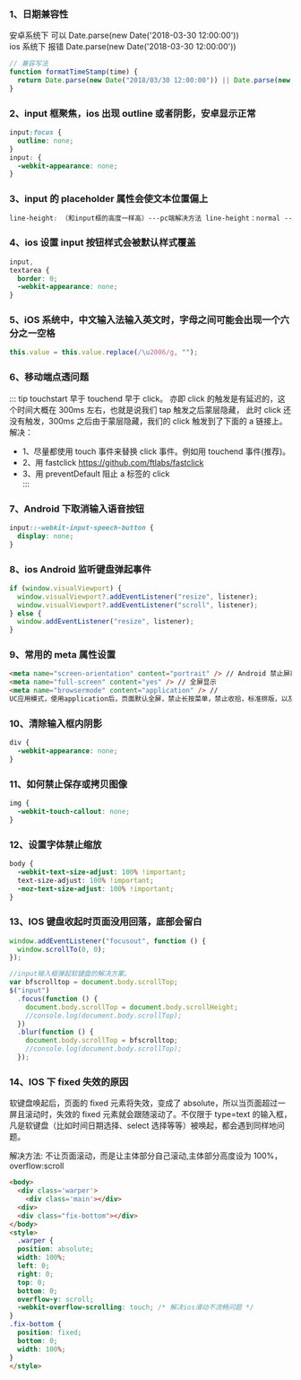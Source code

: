 ### 1、日期兼容性

安卓系统下 可以
Date.parse(new Date('2018-03-30 12:00:00'))  
ios 系统下 报错
Date.parse(new Date('2018-03-30 12:00:00'))

```javascript
// 兼容写法
function formatTimeStamp(time) {
  return Date.parse(new Date("2018/03/30 12:00:00")) || Date.parse(new Date("2018-03-30 12:00:00"));
}
```

### 2、input 框聚焦，ios 出现 outline 或者阴影，安卓显示正常

```css
input:focus {
  outline: none;
}
input: {
  -webkit-appearance: none;
}
```

### 3、input 的 placeholder 属性会使文本位置偏上

```css
line-height: （和input框的高度一样高）---pc端解决方法 line-height：normal ---移动端解决方法;
```

### 4、ios 设置 input 按钮样式会被默认样式覆盖

```css
input,
textarea {
  border: 0;
  -webkit-appearance: none;
}
```

### 5、iOS 系统中，中文输入法输入英文时，字母之间可能会出现一个六分之一空格

```javascript
this.value = this.value.replace(/\u2006/g, "");
```

### 6、移动端点透问题

::: tip
touchstart 早于 touchend 早于 click。 亦即 click 的触发是有延迟的，这个时间大概在 300ms 左右，也就是说我们 tap 触发之后蒙层隐藏， 此时 click 还没有触发，300ms 之后由于蒙层隐藏，我们的 click 触发到了下面的 a 链接上。
解决：

- 1、尽量都使用 touch 事件来替换 click 事件。例如用 touchend 事件(推荐)。
- 2、用 fastclick https://github.com/ftlabs/fastclick
- 3、用 preventDefault 阻止 a 标签的 click  
  :::

### 7、Android 下取消输入语音按钮

```css
input::-webkit-input-speech-button {
  display: none;
}
```

### 8、ios Android 监听键盘弹起事件

```js
if (window.visualViewport) {
  window.visualViewport?.addEventListener("resize", listener);
  window.visualViewport?.addEventListener("scroll", listener);
} else {
  window.addEventListener("resize", listener);
}
```

### 9、常用的 meta 属性设置

```html
<meta name="screen-orientation" content="portrait" /> // Android 禁止屏幕旋转
<meta name="full-screen" content="yes" /> // 全屏显示
<meta name="browsermode" content="application" /> //
UC应用模式，使用application后，页面默认全屏，禁止长按菜单，禁止收拾，标准排版，以及强制图片显示。
```

### 10、清除输入框内阴影

```css
div {
  -webkit-appearance: none;
}
```

### 11、如何禁止保存或拷贝图像

```css
img {
  -webkit-touch-callout: none;
}
```

### 12、设置字体禁止缩放

```css
body {
  -webkit-text-size-adjust: 100% !important;
  text-size-adjust: 100% !important;
  -moz-text-size-adjust: 100% !important;
}
```

### 13、IOS 键盘收起时页面没用回落，底部会留白

```js
window.addEventListener("focusout", function () {
  window.scrollTo(0, 0);
});

//input输入框弹起软键盘的解决方案。
var bfscrolltop = document.body.scrollTop;
$("input")
  .focus(function () {
    document.body.scrollTop = document.body.scrollHeight;
    //console.log(document.body.scrollTop);
  })
  .blur(function () {
    document.body.scrollTop = bfscrolltop;
    //console.log(document.body.scrollTop);
  });
```

### 14、IOS 下 fixed 失效的原因

软键盘唤起后，页面的 fixed 元素将失效，变成了 absolute，所以当页面超过一屏且滚动时，失效的 fixed 元素就会跟随滚动了。不仅限于 type=text 的输入框，凡是软键盘（比如时间日期选择、select 选择等等）被唤起，都会遇到同样地问题。

解决方法: 不让页面滚动，而是让主体部分自己滚动,主体部分高度设为 100%，overflow:scroll

```html
<body>
  <div class='warper'>
    <div class='main'></div>
  <div>
  <div class="fix-bottom"></div>
</body>
<style>
  .warper {
  position: absolute;
  width: 100%;
  left: 0;
  right: 0;
  top: 0;
  bottom: 0;
  overflow-y: scroll;
  -webkit-overflow-scrolling: touch; /* 解决ios滑动不流畅问题 */
}
.fix-bottom {
  position: fixed;
  bottom: 0;
  width: 100%;
}
</style>
```
